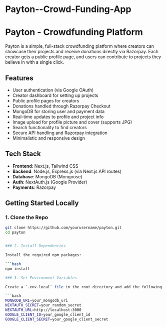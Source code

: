 # Payton--Crowd-Funding-App
# Payton - Crowdfunding Platform

Payton is a simple, full-stack crowdfunding platform where creators can showcase their projects and receive donations directly via Razorpay. Each creator gets a public profile page, and users can contribute to projects they believe in with a single click.

## Features

- User authentication (via Google OAuth)
- Creator dashboard for setting up projects
- Public profile pages for creators
- Donations handled through Razorpay Checkout
- MongoDB for storing user and payment data
- Real-time updates to profile and project info
- Image upload for profile picture and cover (supports JPG)
- Search functionality to find creators
- Secure API handling and Razorpay integration
- Minimalistic and responsive design

## Tech Stack

- **Frontend**: Next.js, Tailwind CSS
- **Backend**: Node.js, Express.js (via Next.js API routes)
- **Database**: MongoDB (Mongoose)
- **Auth**: NextAuth.js (Google Provider)
- **Payments**: Razorpay

## Getting Started Locally

### 1. Clone the Repo

```bash
git clone https://github.com/yourusername/payton.git
cd payton


### 2. Install Dependencies

Install the required npm packages:

```bash
npm install

### 3. Set Environment Variables

Create a `.env.local` file in the root directory and add the following environment variables:

```bash
MONGODB_URI=your_mongodb_uri
NEXTAUTH_SECRET=your_random_secret
NEXTAUTH_URL=http://localhost:3000
GOOGLE_CLIENT_ID=your_google_client_id
GOOGLE_CLIENT_SECRET=your_google_client_secret



